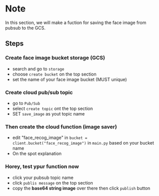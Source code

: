# Note
In this section, we will make a fuction for saving the face image from pubsub to the GCS.

## Steps
### Create face image bucket storage (GCS)
- search and go to `storage`
- choose `create bucket` on the top section
- set the name of your face image bucket (MUST unique) 

### Create cloud pub/sub topic 
- go to `Pub/Sub`
- select `create topic` ont the top section
- SET `save_image` as yout topic name

### Then create the cloud function (image saver)
- edit "face_recog_image" in `bucket = client.bucket("face_recog_image")` in `main.py` based on your bucket name
- On the spot explanation

### Horey, test ypur function now
- click your pubsub topic name
- click `publis message` on the top section
- copy the **base64 string image** over there then click `publish` button

